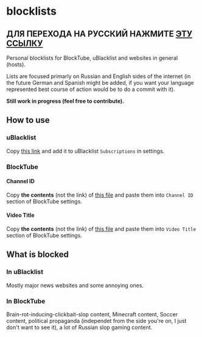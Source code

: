 # blocklists

## ДЛЯ ПЕРЕХОДА НА РУССКИЙ НАЖМИТЕ [ЭТУ ССЫЛКУ](https://github.com/al3eex/blocklists/blob/main/RU.md)

Personal blocklists for BlockTube, uBlacklist and websites in general (hosts).

Lists are focused primarly on Russian and English sides of the internet (in the future German and Spanish might be added, if you want your language represented best course of action would be to do a commit with it).

**Still work in progress (feel free to contribute).**

## How to use

### uBlacklist

Copy [this link](https://raw.githubusercontent.com/al3eex/blocklists/main/uBlacklist/ublacklist-news.txt) and add it to uBlacklist `Subscriptions` in settings.

### BlockTube

#### Channel ID

Copy **the contents** (not the link) of [this file](https://raw.githubusercontent.com/al3eex/blocklists/main/BlockTube/blocktube-comprehensive-channel-id-list.txt) and paste them into `Channel ID` section of BlockTube settings.

#### Video Title

Copy **the contents** (not the link) of [this file](https://raw.githubusercontent.com/al3eex/blocklists/main/BlockTube/blocktube-video-titles-list.txt) and paste them into `Video Title` section of BlockTube settings.

## What is blocked

### In uBlacklist

Mostly major news websites and some annoying ones.

### In BlockTube

Brain-rot-inducing-clickbait-slop content, Minecraft content, Soccer content, political propaganda (independet from the side you're on, I just don't want to see it), a lot of Russian slop gaming content.
